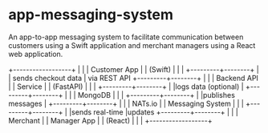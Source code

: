 # app-messaging-system
An app-to-app messaging system to facilitate communication between customers using a Swift application and merchant managers using a React web application.

   +------------------+ 
   |                  |
   | Customer App     |
   | (Swift)          | 
   |                  |
   +---------+--------+
             |
             | sends checkout data
             | via REST API
   +---------+--------+
   |                  | 
   | Backend API      |
   | Service          |
   | (FastAPI)        |
   |                  |
   +---------+--------+
             |
             |logs data (optional)
             |
   +---------+--------+
   |                  |
   | MongoDB          |
   |                  |
   +---------+--------+
             |
             |publishes messages
             |
   +---------+--------+
   |                  |
   | NATs.io          |
   | Messaging System |
   |                  | 
   +---------+--------+
             |
             |sends real-time
             |updates
   +---------+--------+
   |                  |
   | Merchant         |
   | Manager App      |
   | (React)          |
   |                  |
   +------------------+